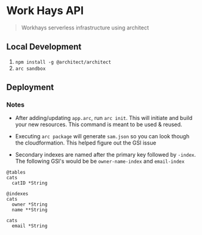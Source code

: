 # Work Hays API

> Workhays serverless infrastructure using architect

## Local Development

1. `npm install -g @architect/architect`
2. `arc sandbox`

## Deployment

### Notes

- After adding/updating `app.arc`, run `arc init`. This will initiate and build your new resources. This command is meant to be used & reused.

- Executing `arc package` will generate `sam.json` so you can look though
  the cloudformation. This helped figure out the GSI issue

- Secondary indexes are named after the primary key followed by `-index`. The following GSI's would be be `owner-name-index` and `email-index`

```
@tables
cats
  catID *String

@indexes
cats
  owner *String
  name **String

cats
  email *String
```
